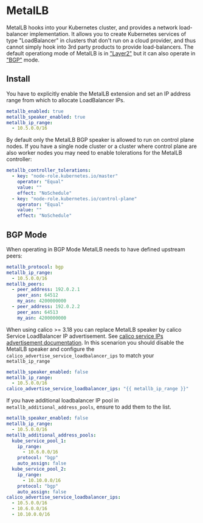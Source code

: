 # MetalLB

MetalLB hooks into your Kubernetes cluster, and provides a network load-balancer implementation.
It allows you to create Kubernetes services of type "LoadBalancer" in clusters that don't run on a cloud provider, and thus cannot simply hook into 3rd party products to provide load-balancers.
The default operationg mode of MetalLB is in ["Layer2"](https://metallb.universe.tf/concepts/layer2/) but it can also operate in ["BGP"](https://metallb.universe.tf/concepts/bgp/) mode.

## Install

You have to explicitly enable the MetalLB extension and set an IP address range from which to allocate LoadBalancer IPs.

```yaml
metallb_enabled: true
metallb_speaker_enabled: true
metallb_ip_range:
  - 10.5.0.0/16
```

By default only the MetalLB BGP speaker is allowed to run on control plane nodes. If you have a single node cluster or a cluster where control plane are also worker nodes you may need to enable tolerations for the MetalLB controller:

```yaml
metallb_controller_tolerations:
  - key: "node-role.kubernetes.io/master"
    operator: "Equal"
    value: ""
    effect: "NoSchedule"
  - key: "node-role.kubernetes.io/control-plane"
    operator: "Equal"
    value: ""
    effect: "NoSchedule"
```

## BGP Mode

When operating in BGP Mode MetalLB needs to have defined upstream peers:

```yaml
metallb_protocol: bgp
metallb_ip_range:
  - 10.5.0.0/16
metallb_peers:
  - peer_address: 192.0.2.1
    peer_asn: 64512
    my_asn: 4200000000
  - peer_address: 192.0.2.2
    peer_asn: 64513
    my_asn: 4200000000
```

When using calico >= 3.18 you can replace MetalLB speaker by calico Service LoadBalancer IP advertisement.
See [calico service IPs advertisement documentation](https://docs.projectcalico.org/archive/v3.18/networking/advertise-service-ips#advertise-service-load-balancer-ip-addresses).
In this scenarion you should disable the MetalLB speaker and configure the `calico_advertise_service_loadbalancer_ips` to match your `metallb_ip_range`

```yaml
metallb_speaker_enabled: false
metallb_ip_range:
  - 10.5.0.0/16
calico_advertise_service_loadbalancer_ips: "{{ metallb_ip_range }}"
```

If you have additional loadbalancer IP pool in `metallb_additional_address_pools`, ensure to add them to the list.

```yaml
metallb_speaker_enabled: false
metallb_ip_range:
  - 10.5.0.0/16
metallb_additional_address_pools:
  kube_service_pool_1:
    ip_range:
      - 10.6.0.0/16
    protocol: "bgp"
    auto_assign: false
  kube_service_pool_2:
    ip_range:
      - 10.10.0.0/16
    protocol: "bgp"
    auto_assign: false
calico_advertise_service_loadbalancer_ips:
  - 10.5.0.0/16
  - 10.6.0.0/16
  - 10.10.0.0/16
```
